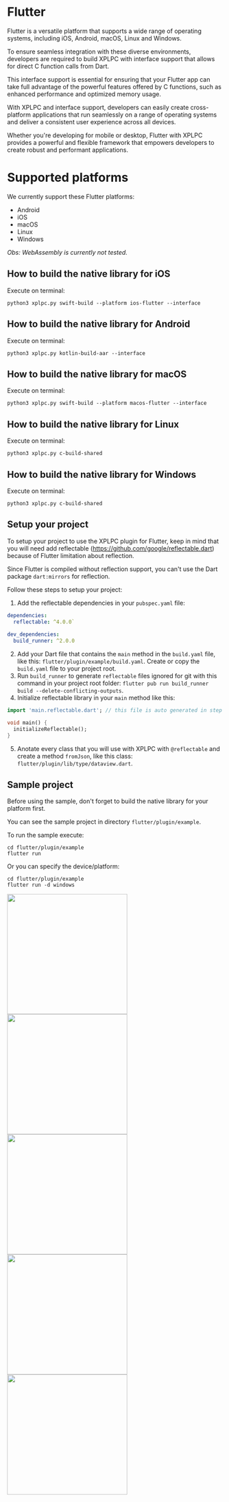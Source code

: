 # Flutter

Flutter is a versatile platform that supports a wide range of operating systems, including iOS, Android, macOS, Linux and Windows.

To ensure seamless integration with these diverse environments, developers are required to build XPLPC with interface support that allows for direct C function calls from Dart.

This interface support is essential for ensuring that your Flutter app can take full advantage of the powerful features offered by C functions, such as enhanced performance and optimized memory usage.

With XPLPC and interface support, developers can easily create cross-platform applications that run seamlessly on a range of operating systems and deliver a consistent user experience across all devices.

Whether you're developing for mobile or desktop, Flutter with XPLPC provides a powerful and flexible framework that empowers developers to create robust and performant applications.

# Supported platforms

We currently support these Flutter platforms:

*   Android
*   iOS
*   macOS
*   Linux
*   Windows

*Obs: WebAssembly is currently not tested.*

## How to build the native library for iOS

Execute on terminal:

    python3 xplpc.py swift-build --platform ios-flutter --interface

## How to build the native library for Android

Execute on terminal:

    python3 xplpc.py kotlin-build-aar --interface

## How to build the native library for macOS

Execute on terminal:

    python3 xplpc.py swift-build --platform macos-flutter --interface

## How to build the native library for Linux

Execute on terminal:

    python3 xplpc.py c-build-shared

## How to build the native library for Windows

Execute on terminal:

    python3 xplpc.py c-build-shared

## Setup your project

To setup your project to use the XPLPC plugin for Flutter, keep in mind that you will need add reflectable (https://github.com/google/reflectable.dart) because of Flutter limitation about reflection.

Since Flutter is compiled without reflection support, you can't use the Dart package `dart:mirrors` for reflection.

Follow these steps to setup your project:

1.  Add the reflectable dependencies in your `pubspec.yaml` file:

```yaml
dependencies:
  reflectable: ^4.0.0`
  
dev_dependencies:
  build_runner: ^2.0.0
```

2.  Add your Dart file that contains the `main` method in the `build.yaml` file, like this: `flutter/plugin/example/build.yaml`. Create or copy the `build.yaml` file to your project root.
3.  Run `build_runner` to generate `reflectable` files ignored for git with this command in your project root folder: `flutter pub run build_runner build --delete-conflicting-outputs`.
4.  Initialize reflectable library in your `main` method like this:

```dart
import 'main.reflectable.dart'; // this file is auto generated in step 3

void main() {
  initializeReflectable();
}
```

5.  Anotate every class that you will use with XPLPC with `@reflectable` and create a method `fromJson`, like this class: `flutter/plugin/lib/type/dataview.dart`.

## Sample project

Before using the sample, don't forget to build the native library for your platform first.

You can see the sample project in directory `flutter/plugin/example`.

To run the sample execute:

    cd flutter/plugin/example
    flutter run

Or you can specify the device/platform:

    cd flutter/plugin/example
    flutter run -d windows

<img width="280" src="https://github.com/xplpc/xplpc/blob/main/extras/images/screenshot-flutter-android.png?raw=true">

<img width="280" src="https://github.com/xplpc/xplpc/blob/main/extras/images/screenshot-flutter-ios.png?raw=true">

<img width="280" src="https://github.com/xplpc/xplpc/blob/main/extras/images/screenshot-flutter-macos.png?raw=true">

<img width="280" src="https://github.com/xplpc/xplpc/blob/main/extras/images/screenshot-flutter-windows.png?raw=true">

<img width="280" src="https://github.com/xplpc/xplpc/blob/main/extras/images/screenshot-flutter-linux.png?raw=true">
